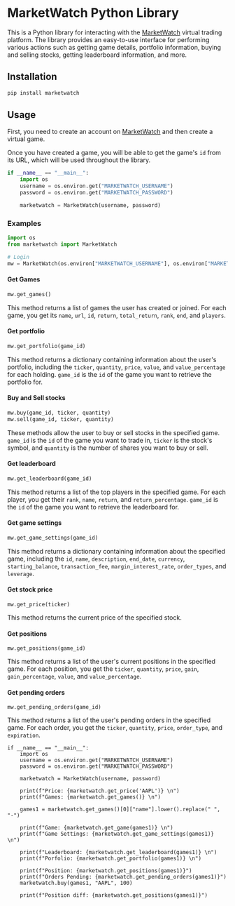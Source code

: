# MarketWatch Python Library

This is a Python library for interacting with the [MarketWatch](https://www.marketwatch.com/) virtual trading platform. The library provides an easy-to-use interface for performing various actions such as getting game details, portfolio information, buying and selling stocks, getting leaderboard information, and more.

## Installation

```python
pip install marketwatch
```

## Usage

First, you need to create an account on [MarketWatch](https://www.marketwatch.com/) and then create a virtual game.

Once you have created a game, you will be able to get the game's `id` from its URL, which will be used throughout the library.

```python
if __name__ == "__main__":
    import os
    username = os.environ.get("MARKETWATCH_USERNAME")
    password = os.environ.get("MARKETWATCH_PASSWORD")

    marketwatch = MarketWatch(username, password)
```

### Examples

```python
import os
from marketwatch import MarketWatch
```

```python
# Login
mw = MarketWatch(os.environ["MARKETWATCH_USERNAME"], os.environ["MARKETWATCH_PASSWORD"])
```

#### Get Games

```python
mw.get_games()
```

This method returns a list of games the user has created or joined. For each game, you get its `name`, `url`, `id`, `return`, `total_return`, `rank`, `end`, and `players`.

#### Get portfolio

```python
mw.get_portfolio(game_id)
```

This method returns a dictionary containing information about the user's portfolio, including the `ticker`, `quantity`, `price`, `value`, and `value_percentage` for each holding. `game_id` is the `id` of the game you want to retrieve the portfolio for.

#### Buy and Sell stocks

```python
mw.buy(game_id, ticker, quantity)
mw.sell(game_id, ticker, quantity)
```

These methods allow the user to buy or sell stocks in the specified game. `game_id` is the `id` of the game you want to trade in, `ticker` is the stock's symbol, and `quantity` is the number of shares you want to buy or sell.

#### Get leaderboard

```python
mw.get_leaderboard(game_id)
```

This method returns a list of the top players in the specified game. For each player, you get their `rank`, `name`, `return`, and `return_percentage`. `game_id` is the `id` of the game you want to retrieve the leaderboard for.

#### Get game settings

```python
mw.get_game_settings(game_id)
```

This method returns a dictionary containing information about the specified game, including the `id`, `name`, `description`, `end_date`, `currency`, `starting_balance`, `transaction_fee`, `margin_interest_rate`, `order_types`, and `leverage`.

#### Get stock price

```
mw.get_price(ticker)
```

This method returns the current price of the specified stock.

#### Get positions

```mw.get_positions(game_id)```

This method returns a list of the user's current positions in the specified game. For each position, you get the `ticker`, `quantity`, `price`, `gain`, `gain_percentage`, `value`, and `value_percentage`.

#### Get pending orders

```mw.get_pending_orders(game_id)```

This method returns a list of the user's pending orders in the specified game. For each order, you get the `ticker`, `quantity`, `price`, `order_type`, and `expiration`.


```
if __name__ == "__main__":
    import os
    username = os.environ.get("MARKETWATCH_USERNAME")
    password = os.environ.get("MARKETWATCH_PASSWORD")

    marketwatch = MarketWatch(username, password)

    print(f"Price: {marketwatch.get_price('AAPL')} \n")
    print(f"Games: {marketwatch.get_games()} \n")

    games1 = marketwatch.get_games()[0]["name"].lower().replace(" ", "-")

    print(f"Game: {marketwatch.get_game(games1)} \n")
    print(f"Game Settings: {marketwatch.get_game_settings(games1)} \n")

    print(f"Leaderboard: {marketwatch.get_leaderboard(games1)} \n")
    print(f"Porfolio: {marketwatch.get_portfolio(games1)} \n")

    print(f"Position: {marketwatch.get_positions(games1)}")
    print(f"Orders Pending: {marketwatch.get_pending_orders(games1)}")
    marketwatch.buy(games1, "AAPL", 100)

    print(f"Position diff: {marketwatch.get_positions(games1)}")
```
